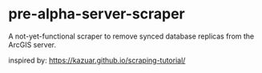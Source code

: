 # pre-alpha-server-scraper
A not-yet-functional scraper to remove synced database replicas from the ArcGIS server.

inspired by: https://kazuar.github.io/scraping-tutorial/
